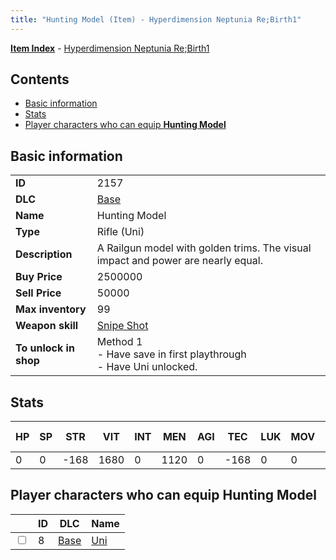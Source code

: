 ```yaml
---
title: "Hunting Model (Item) - Hyperdimension Neptunia Re;Birth1"
---
```


[**Item Index**](/neptunia/rb1/item/index.html) - [Hyperdimension Neptunia Re;Birth1](/neptunia/rb1)

## Contents

- [Basic information](#basic-information)
- [Stats](#stats)
- [Player characters who can equip **Hunting Model**](#player-characters-who-can-equip-hunting-model)

## Basic information

|   |   |
| -- | -- |
| **ID** | 2157 |
| **DLC** | [Base](/neptunia/rb1/dlc/1-base.html) |
| **Name** | Hunting Model |
| **Type** | Rifle (Uni) |
| **Description** | A Railgun model with golden trims. The visual impact and power are nearly equal. |
| **Buy Price** | 2500000 |
| **Sell Price** | 50000 |
| **Max inventory** | 99 |
| **Weapon skill** | [Snipe Shot](/neptunia/rb1/skill/1-1402-snipe-shot.html) |
| **To unlock in shop** | Method 1<br />- Have save in first playthrough<br />- Have Uni unlocked. |


## Stats

| HP | SP | STR | VIT | INT | MEN | AGI | TEC | LUK | MOV | Fire res. | Ice res. | Wind res. | Lightning res. |
| -- | -- | --- | --- | --- | --- | --- | --- | --- | --- | --------- | -------- | --------- | -------------- |
| 0 | 0 | -168 | 1680 | 0 | 1120 | 0 | -168 | 0 | 0 | 0 | 0 | 0 | 0 |


## Player characters who can equip **Hunting Model**

|    | ID | DLC | Name |
| -- | -- | --- | ---- |
| <input type="checkbox" id="rb1-player-1-8" class="trackbox" /> | 8 | [Base](/neptunia/rb1/dlc/1-base.html) | [Uni](/neptunia/rb1/player/1-8-uni.html) |
